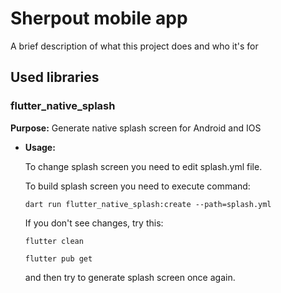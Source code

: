 
# Sherpout mobile app

A brief description of what this project does and who it's for


## Used libraries

### flutter_native_splash

**Purpose:** Generate native splash screen for Android and IOS

- **Usage:**

    To change splash screen you need to edit splash.yml file.

    To build splash screen you need to execute command:

    ```console
    dart run flutter_native_splash:create --path=splash.yml
    ```

    If you don't see changes, try this:

    ```console
    flutter clean

    flutter pub get
    ```

    and then try to generate splash screen once again.


